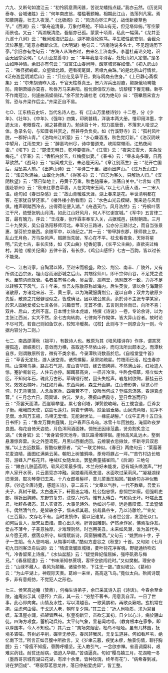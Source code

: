 <!-- { "loadSidebar": true } -->
六九、又断句如渡江云：“初怜鸥意萧闲甚，苦说龙蟠指点疑。”我亦云然。《历览同泰寺、台城诸胜》云：“何年南皮翁，楼槛著题翰。相期此江山，浩荡列凡案。焉知蔽阴霾，壮志入夜漫。”《北极阁》云：“风流向尽江声送，战伐新疲草色芊。”《西湖》云：“孥舟追清景，万象付寒舱。不知山有无，但见塔仰俯。”写空蒙雨景也。又云：“两湖既清绝，吾艇亦已孤。蒙蒙十顷青，私此一幅蒲。”《龙井至九溪十八涧》云：“我闻淮海记兹山，湖不能淫论殊笃。平生嵇性欲安驯，会截众流位茅屋。”笔意亦截断众流。《大明湖》绝句云：“济南艳说多名士，不见题诗历下亭。”余旧亦有绝句云：“左海人从海右过，由来名士济南多。李邕杜甫论交地，识面无因奈汝何。”《入山至慈善寺》云：“年年我是寻诗客，处处山如入定僧。”是冬山如睡神情。余旧亦有句云：“寂寞江山春尚睡，酸寒城郭客如僧。”《初入房山》云：“微径据蜿蜒，众壑皆北趋。迥看街尾舆，若缘九曲珠。”的是北京山行情状。《泛舟游昆明湖后山》云：“只应花见承平日，剩与鸥商去住身。”《上巳静心斋楔集》云：“尔朱胡骑昨入洛，千官天柱尊真王。贺六浑兵出肘腋，颠蹶俄顷畴能防。南朝萧娘亦莫喜，吹唇万马来寿阳。殷忧庾信叹方始，饥黎稷下餐无糠。新亭不作南冠泣，何遽曲洧娱徜徉。”余不禁为诵杜老《戏为绝句》曰：“窃攀屈宋宜方驾，恐与齐梁作后尘。”齐梁正自不易。

七○、江东杨云史圻，当代名诗人也，有《江山万里楼诗钞》十二卷，分《少年》、《壮年》、《中年》、《强年》四集，印刷甚精，洋装本两大册。惟印用洋墨，字迹太淡，老眼昏花，阅之甚费目力。勉读百十叶，知力振唐音，不落宋人哑涩之体。急录名句，与知音者共赏之，然甚呼负负矣。如《竹溪野寺》云：“孤村风叶脱，一郡好山青。”《泊均州江听猿》云：“乡心嫌酒浅，秋色觉灯新。”《泊汉阴峡中望月，江雨忽来》云：“醉裹均州尽，诗中蜀道来。峡阴常带雨，江热夜闻雷。”《垓下》云：“楚漠无明日，乾坤要弭兵。”《江雪》云：“夜来江雪大，夹杂放梅花。”《早春》云：“香稻白於玉，红梅瘦似妻。”《春书》云：“昼永鸟多暇，日高草欲然。”《战马》云：“似闻成大业，未必是天闲。”《章江别燕生》云：“花开亡国后，泪坠美人前。”《出庐山诗》云：“寻诗三十里，细雨出庐山。”《过万氏山庄》云：“溪云吹满袖，山翠化为诗。”《得家书》云：“自忘为客久，只解劝人归。”《汉阴秋望》云：“落日坠地上，丹黄千万重。秋色随雁来，浩荡自关中。”七言如《回国赴鄂州》云：“秋来红蓼白苹裹，人在灵均宋玉间。”以上七八唐人语，一二宋人语。绝句如《春日杂感》云：“故山青暖胜天涯，湖上春来是花。半世清明都在客，在家犹自梦还家。”《楼外楼小酌看雨》云：“水色山光云模糊，我来适与风雨俱。橹声暝踏西泠去，出得荷花便入湖。”《舟遇天门，风月浩然》云：“丹枫叶落江干尺，绝壁张帆山月清。如此江山好风月，何人不忆谢宣城。”《军中》五言律二首，最有魄力。序云：“壬戌春，张作霖率奉军入关，占据城邑，挟制朝政。三月二十九癸亥，吴公自洛阳移师河北。奉军分三路进，公亦分三路讨之，而自当张景惠、邹芬於京畿西。余随军中，以诗纪之。”其一云：“带甲辞东郡，移师救上京。乱山无月色，万马杂风声。贼胆当先破，军心在不平。枕戈看夜象，天际将星明。”云史七古，率长庆体，如《天山曲》纪香妃事，《长平公主曲》，直欲突过梅村。其他《榆关纪痛》五律十首，有长序，《鸡公山感怀》七古一百韵，皆以过长不能录。

七一、江右诗家，自陶潜以降，至赵宋而极盛。欧公、荆公、南丰、广陵外，又有所谓江西宗派，祖山谷而溺彭城之后山。其甥徐师川，即不宗仰山谷，不足凭之说也。至前清而就衰。名者虽有蒋心余、吴兰雪、高陶堂，派别既不一致，力亦不足以转移天下风气。五十年来，惟吾友陈散原称雄海内。后生英俊，谬以余与海藏侪诸散原，方诸北宋苏、王、黄三家。以为海藏服膺荆公，遂以自命；双井为散原乡先哲，散原之兀傲僻涩似之，皆成确证。因以坡公属余。余於诗不主张专学某家，於宋人固绝爱坡公七言各体，兴趣音节，无首不佳，五言则具体而已，向所不喜；双井、后山，尤所不喜。日本博士铃本虎雄，特撰《诗说》一卷，专论余诗，以为主张江西派，实大不然。余七古向转韵，七律向不作拗体，皆大异山谷者。故时论不尽可凭，若自己则如鱼饮水，较知冷暖矣。（【校】此则与下一则原合为一则，今据内容分为二则。）

七二、南昌邵潭秋（祖平），有数诗人也。散原为其《培风楼诗存》作序，谓其冥搜孤造，艰崛奥衍，意敛而力横，虽取途不尽依山谷，而句法所出颇本之。而潭秋自序，则谓散原所言，微有不类余者。今录潭秋诗数首於后。《自祖堂登牛首》云：“草香无定处，游人迷空青。诸秀螺髻，泉窦如疏星。竹枝雨已活，松虫春亦鸣。山深啼鸟换，路古石气迎。庋山杏华园，嫁去惜娉婷。不然满山谷，红妆遣人惊。蹇驴嘶新花，人住云亦停。踯躅慕高爽，一径非泠泠。牛卧食细草，塔立如大臣。不知何年石，瑰此万古形。荦确铿行杖，回头失松声。岩危树欲殉，藤挂云已冥。效效石楠叶，乃红如丹英。东西两阙，森立开画屏。江山倚形势，纵览心怦怦。时无背嵬骑，人念岳家兵。四夷若不守，设险当何成？登临忽流感，春游真虚营。”《三月念六日，同翼谋、伯沆、梦炎，宿摄山栖霞寺，翌日盘游而归》云：“茶罢天面清，西崖聊攀登。累七舍利塔，弹鬓貌峻峭。石工傥含道，巨斧女子衡。峨峨四天使，窈窈七莲灯。阴岩干佛响，趺坐眉垂藤。山泉洗两眼，见净不见僧。水鸣万玉瓶，鸟啼无爱憎。无能谢世法，一椽庇胡髻。”《戊午正月十五日生日书怀》云：“鱼龙万舞共庭隅，比户春声乐鸟乌。冰雪十年回独抱，淹留昨夜梦良图。梅花自倚天姿绝，月色浑同酒面妹。惆怅还因缘范蠡，贤劳割炙念江湖。”《舍身岩》云：“舍身岩傍天池寺，径仄路滑难徘徊。崖倾高风乱远木，壑倒悬瀑惊奔雷。尖之外堕鸢死，月黑以西衡虎回。云缭裳衣忽揪敛，怀新寻异双悲摧。”以上古近数篇，皆酷似散原者，“尖”一联尤神似。《春日》两绝句云：“莱菔著花麦浪晴，画图红满紫云英。朝阳上树雏鸦唤，豕母将豚占一坪。”“苦竹村边长暗苔，游蜂入尸栋花开。唾绒红女随龙出，罢塾黄童捕雀回。”《后湖》三绝句云：“嫩白儿肤菡萏明，软风迟桨最多情。木兰舟好未能发，恐有城头唤渡声。”“村岸人家开水茨，片云裹窕亦冲融。吴娘看雨燕支湿，水面吹过茉莉风。”“凝凝湖绿旧潆洄，取次琴尊归去来。十八女郎椎髻样，茭儿菜重压船回。”数绝句亦神似散原。《钞选全唐诗竟，感题五诗》，录二首云：“文章以气胜，一代不数辈。吾爱五夫子，真树干载。太白逸天下，轩豁出尘塔。杜公抱忠愤，悲悯世如瘵。倔强韩吏部，横铄出胸肺。东野穷复穷，沈惊六尺内。惟有太傅白，气和色无坏。吁嗟此五君，吐辞各极态。其人实贤杰，大事见诗外。他如刘与柳，远适蓄叹慨。王孟暨储韦，偶然清气会。是皆轶余子，惜未抵其最。拙哉昌谷生，乃以诗雕绘。”“宣矣《三百篇》，文存名不有。当时发愤作，蜜以记谁某。诗者世公言，发泄任众口。如何后世人，唐宋互击掊。苦心出头地，肝肾困雕剖。俨然承作家，怫焉拒诤友。爱古不薄今，子美意独厚。才难理则然，时岂用美丑。未来如风潮，谁为盖代手。从今愿无师，摆落众所守。纵情赋新诗，风窗酬樽酒。”又句云：“姚贾四十字，孑孑一生蹈。令人思呜咽，从悔事吟啸。”酷似方虚谷之《秋堂》十首。又句如《七月初九日同客泛舟后湖》云：“晴波潋皱匝城根，菱叶荷花净客魂。野艇通桥吹石气，冷香留桨上诗痕。”《水仙盆舐》云：“疑觉舜妃偕屈姊，强呼矾弟与梅兄。”《春昼赋遣》云：“书味渐知参蔗境，客怀空欲闯花时。”又似樊榭。理安寺云：“山绿不藏人，春风为颠簸。诸骏作势，下注无一跛。”直似坡公。《葛岭》云：“为山平湖上，神观际天表。葛岭一来坐，高高送飞鸟。”竟似太白。殆阅诗既多，非有意规仿，不觉犯人之形也。

七三、侯官高迪庵（赞鼎），何梅生诗弟子，余已采其诗入前《诗话》。今春余至金陵，迪庵出示其《感怀》六首，其一云：“穷愁不著书，用意我自深。一日了世事，此心即向禽。山情及水性，写以清越音。一歌黄鹏和，再歌众籁喑。玄机常在抱，尘虑何由侵。干戈送人老，朝晖复夕阴。”其三云：“近人尚物质，求为耳目娱。车泽屋亦润，插架皆西书。张皇徇新异，奋欲忘其初。日夕以心斗，病於骊山徒。四海方艰食，蓄机动兵符。太平何气象，里巷闻咕唔。（教育根本在家争，即以厚国本，今人不知也。”）其六云：“夷场突烟密，栖鸟不哑哑。虽有几林园，抚境多咨嗟。剪树必平削，碾草无参差。春风非我风，无复生道芽。何如看芦苇，绝忆南下洼。”所言正如吾腹中所欲言。又《岁聿云暮，疾犹未瘳，触景伤情，聊抒胸臆》云：“骨瘦不知瘦，瞢腾呼榻坚。无人教引气，一念欲参禅。省啬调糜料，艰难买药钱。耐贫还耐病，倡迫入华颠。”苦语逼真。句如“樱岛嬉三月，花湖艳一冬（墨西哥京城有湖曰花湖，有岸十余里，皆种玫瑰，终年有花”）、“病希春到减，诗在梦回成”、“寒泉荐茗思龙井，落日停船爱虎邱”，皆工整。

